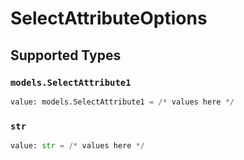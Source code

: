 # SelectAttributeOptions


## Supported Types

### `models.SelectAttribute1`

```python
value: models.SelectAttribute1 = /* values here */
```

### `str`

```python
value: str = /* values here */
```


